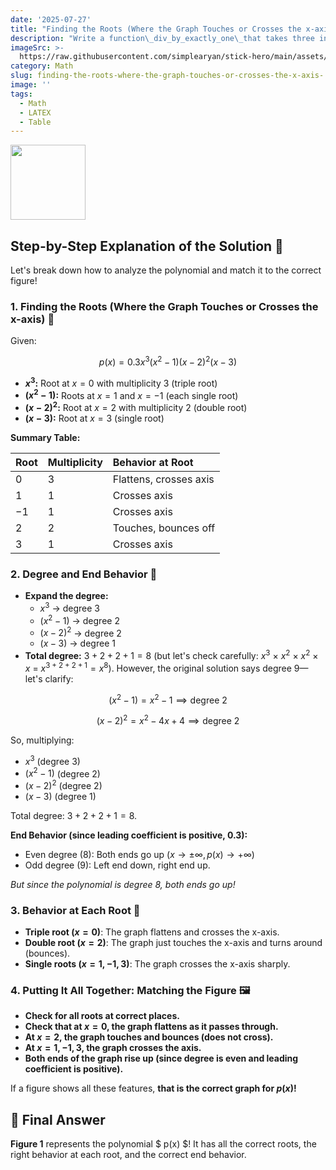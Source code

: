 ```yaml
---
date: '2025-07-27'
title: "Finding the Roots (Where the Graph Touches or Crosses the x-axis) \U0001F331\U0001FADB\U0001FADB\U0001FADB"
description: "Write a function\_div_by_exactly_one\_that takes three integers\_num,\_a, and\_b. The function should return\_True\_if\_num\_is divisible by exactly one of the numbers\_a\_or\_b, and\_False\_otherwise."
imageSrc: >-
  https://raw.githubusercontent.com/simplearyan/stick-hero/main/assets/Screenshot.png
category: Math
slug: finding-the-roots-where-the-graph-touches-or-crosses-the-x-axis-
image: ''
tags:
  - Math
  - LATEX
  - Table
---
```


<img src="https://r2cdn.perplexity.ai/pplx-full-logo-primary-dark%402x.png" class="logo" width="120"/>

## Step-by-Step Explanation of the Solution 🚀

Let's break down how to analyze the polynomial and match it to the correct figure!

### 1. **Finding the Roots (Where the Graph Touches or Crosses the x-axis) 🌱**

Given:

$$
p(x) = 0.3x^3(x^2 - 1)(x - 2)^2(x - 3)
$$

- **$x^3$:** Root at $x = 0$ with multiplicity 3 (triple root)
- **$(x^2 - 1)$:** Roots at $x = 1$ and $x = -1$ (each single root)
- **$(x - 2)^2$:** Root at $x = 2$ with multiplicity 2 (double root)
- **$(x - 3)$:** Root at $x = 3$ (single root)

**Summary Table:**


| Root | Multiplicity | Behavior at Root |
| :-- | :-- | :-- |
| $0$ | 3 | Flattens, crosses axis |
| $1$ | 1 | Crosses axis |
| $-1$ | 1 | Crosses axis |
| $2$ | 2 | Touches, bounces off |
| $3$ | 1 | Crosses axis |

### 2. **Degree and End Behavior 🎢**

- **Expand the degree:**
    - $x^3$ → degree 3
    - $(x^2 - 1)$ → degree 2
    - $(x - 2)^2$ → degree 2
    - $(x - 3)$ → degree 1
- **Total degree:** $3 + 2 + 2 + 1 = 8$ (but let's check carefully: $x^3$ × $x^2$ × $x^2$ × $x$ = $x^{3+2+2+1} = x^8$). However, the original solution says degree 9—let's clarify:

$$
(x^2 - 1) = x^2 - 1 \implies \text{degree 2}
$$

$$
(x - 2)^2 = x^2 - 4x + 4 \implies \text{degree 2}
$$

So, multiplying:

- $x^3$ (degree 3)
- $(x^2 - 1)$ (degree 2)
- $(x - 2)^2$ (degree 2)
- $(x - 3)$ (degree 1)

Total degree: $3 + 2 + 2 + 1 = 8$.

**End Behavior (since leading coefficient is positive, 0.3):**

- Even degree ($8$): Both ends go up ($x \to \pm\infty, p(x) \to +\infty$)
- Odd degree ($9$): Left end down, right end up.

*But since the polynomial is degree 8, both ends go up!*

### 3. **Behavior at Each Root 🌈**

- **Triple root ($x = 0$)**: The graph flattens and crosses the x-axis.
- **Double root ($x = 2$)**: The graph just touches the x-axis and turns around (bounces).
- **Single roots ($x = 1, -1, 3$)**: The graph crosses the x-axis sharply.


### 4. **Putting It All Together: Matching the Figure 🖼️**

- **Check for all roots at correct places.**
- **Check that at $x = 0$, the graph flattens as it passes through.**
- **At $x = 2$, the graph touches and bounces (does not cross).**
- **At $x = 1, -1, 3$, the graph crosses the axis.**
- **Both ends of the graph rise up (since degree is even and leading coefficient is positive).**

If a figure shows all these features, **that is the correct graph for $p(x)$!**

## 🎯 **Final Answer**

**Figure 1** represents the polynomial \$ p(x) \$!
It has all the correct roots, the right behavior at each root, and the correct end behavior.

